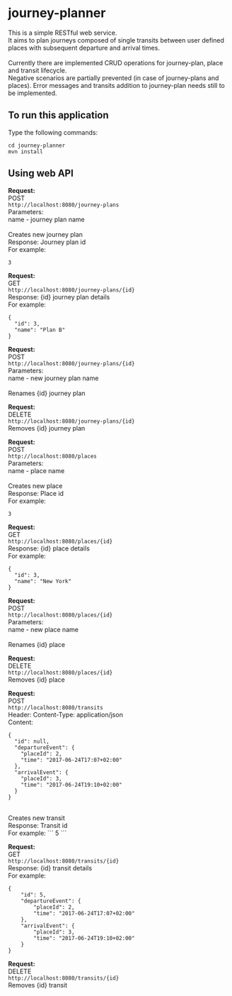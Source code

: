 # journey-planner
This is a simple RESTful web service.<br>
It aims to plan journeys composed of single transits between user defined places with subsequent departure and arrival times.<br>
<br>
Currently there are implemented CRUD operations for journey-plan, place and transit lifecycle.<br>
Negative scenarios are partially prevented (in case of journey-plans and places).
Error messages and transits addition to journey-plan needs still to be implemented.<br>

## To run this application
Type the following commands:
```
cd journey-planner
mvn install
```

## Using web API

<b>Request:</b><br>
POST<br>
`http://localhost:8080/journey-plans`<br>
Parameters:<br>
name - journey plan name<br>
<br>
Creates new journey plan<br>
Response: Journey plan id<br>
For example:
```
3
```


<b>Request:</b><br>
GET<br>
`http://localhost:8080/journey-plans/{id}`<br>
Response: {id} journey plan details<br>
For example:
```
{
  "id": 3,
  "name": "Plan B"
}
```


<b>Request:</b><br>
POST<br>
`http://localhost:8080/journey-plans/{id}`<br>
Parameters:<br>
name - new journey plan name<br>
<br>
Renames {id} journey plan<br>


<b>Request:</b><br>
DELETE<br>
`http://localhost:8080/journey-plans/{id}`<br>
Removes {id} journey plan<br>


<b>Request:</b><br>
POST<br>
`http://localhost:8080/places`<br>
Parameters:<br>
name - place name<br>
<br>
Creates new place<br>
Response: Place id<br>
For example:
```
3
```


<b>Request:</b><br>
GET<br>
`http://localhost:8080/places/{id}`<br>
Response: {id} place details<br>
For example:
```
{
  "id": 3,
  "name": "New York"
}
```


<b>Request:</b><br>
POST<br>
`http://localhost:8080/places/{id}`<br>
Parameters:<br>
name - new place name<br>
<br>
Renames {id} place<br>


<b>Request:</b><br>
DELETE<br>
`http://localhost:8080/places/{id}`<br>
Removes {id} place<br>


<b>Request:</b><br>
POST<br>
`http://localhost:8080/transits`<br>
Header: Content-Type: application/json<br>
Content:<br>
```
{
  "id": null,
  "departureEvent": {
    "placeId": 2,
	"time": "2017-06-24T17:07+02:00"
  },
  "arrivalEvent": {
    "placeId": 3,
	"time": "2017-06-24T19:10+02:00"
  }
}
```
<br>
Creates new transit<br>
Response: Transit id<br>
For example:
```
5
```


<b>Request:</b><br>
GET<br>
`http://localhost:8080/transits/{id}`<br>
Response: {id} transit details<br>
For example:
```
{
    "id": 5,
    "departureEvent": {
        "placeId": 2,
        "time": "2017-06-24T17:07+02:00"
    },
    "arrivalEvent": {
        "placeId": 3,
        "time": "2017-06-24T19:10+02:00"
    }
}
```


<b>Request:</b><br>
DELETE<br>
`http://localhost:8080/transits/{id}`<br>
Removes {id} transit<br>
